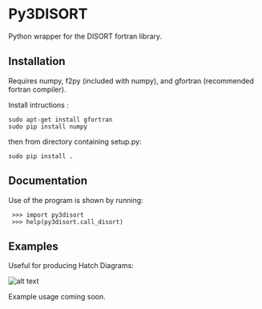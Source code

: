 # Py3DISORT
Python wrapper for the DISORT fortran library.

## Installation

Requires numpy, f2py (included with numpy), and gfortran (recommended fortran compiler). 

Install intructions :
	
	sudo apt-get install gfortran
	sudo pip install numpy
	
   then from directory containing setup.py:
	
	sudo pip install .
	
## Documentation
Use of the program is shown by running:

     >>> import py3disort
     >>> help(py3disort.call_disort)
     
     
## Examples

Useful for producing Hatch Diagrams:

![alt text](https://github.com/Matt-Jennings-GitHub/py3DISORT/blob/main/doc/Figure_1.png)

Example usage coming soon.
